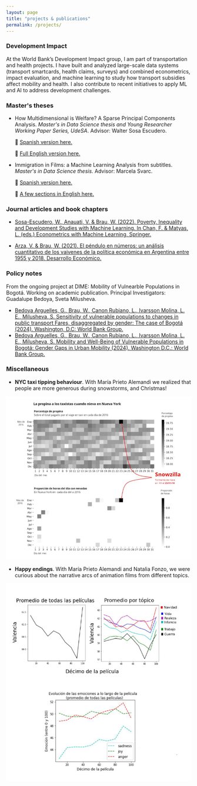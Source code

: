 ```yaml
---
layout: page
title: "projects & publications"
permalink: /projects/
---
```


### Development Impact
At the World Bank’s Development Impact group, I am part of transportation and health projects. I have built and analyzed large-scale data systems (transport smartcards, health claims, surveys) and combined econometrics, impact evaluation, and machine learning to study how transport subsidies affect mobility and health. I also contribute to recent initiatives to apply ML and AI to address development challenges.


### Master's theses

- How Multidimensional is Welfare? A Sparse Principal Components Analysis.  _Master's in Data Science thesis and Young Researcher Working Paper Series, UdeSA_. Advisor: Walter Sosa Escudero. 

  📄   [Spanish version here.](https://ideas.repec.org/p/sad/ypaper/5.html) 

  📄   [Full English version here.](/assets/pdf/BRAU_thesis_mae.pdf)



- Immigration in Films: a Machine Learning Analysis from subtitles. _Master's in Data Science thesis_. Advisor: Marcela Svarc. 

  📄  [Spanish version here.](https://repositorio.udesa.edu.ar/items/71f85ce1-b287-4618-8470-05c5bdaafa1f) 

  📄  [A few sections in English here.](/assets/pdf/BRAU_thesis_mcd-subset.pdf)



### Journal articles and book chapters

- [Sosa-Escudero, W., Anauati, V. & Brau, W. (2022). Poverty, Inequality and Development Studies with Machine Learning. In Chan, F. & Matyas, L. (eds.) Econometrics with Machine Learning, Springer.](https://link.springer.com/chapter/10.1007/978-3-031-15149-1_9)
 

- [Arza, V. & Brau, W. (2021). El péndulo en números: un análisis cuantitativo de los vaivenes de la política económica en Argentina entre 1955 y 2018. Desarrollo Económico.](https://revistas.ides.org.ar/desarrollo-economico/article/view/133)


### Policy notes

From the ongoing project at DIME: Mobility of Vulnearble Populations in Bogotá. Working on academic publication.
Principal Investigators: Guadalupe Bedoya, Sveta Milusheva.  

  * [Bedoya Arguelles, G., Brau, W., Canon Rubiano, L., Ivarsson Molina, L. E., Milusheva, S.
Sensitivity of vulnerable populations to changes in public transport Fares, disaggregated by
gender: The case of Bogotá (2024). Washington, D.C: World Bank Group.](https://documents.worldbank.org/pt/publication/documents-reports/documentdetail/099422408122455548/idu1ae87f69b1db9014a871820e1c9891bde71cc)
  * [Bedoya Arguelles, G., Brau, W., Canon Rubiano, L., Ivarsson Molina, L. E., Milusheva,
S. Mobility and Well-Being of Vulnerable Populations in Bogotá: Gender Gaps in Urban
Mobility (2024). Washington D.C.: World Bank Group.](https://documents.worldbank.org/en/publication/documents-reports/documentdetail/099414305012464541/idu16164da5313c7b148ac189691622a57a15891)



### Miscellaneous

- **NYC taxi tipping behaviour**. With María Prieto Alemandi we realized that people are more generous during snowstorms, and Christmas! 

<img src="/assets/img/snow.png" alt="snow" width="600">

- **Happy endings**. With María Prieto Alemandi and Natalia Fonzo, we were curious about the narrative arcs of animation films from different topics.


<img src="/assets/img/emotions_movies.png" alt="emotions" width="600">


